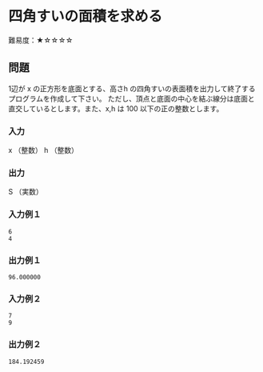 # 四角すいの面積を求める

難易度：★☆☆☆☆

## 問題

1辺が x の正方形を底面とする、高さh の四角すいの表面積を出力して終了するプログラムを作成して下さい。
ただし、頂点と底面の中心を結ぶ線分は底面と直交しているとします。また、x,h は 100 以下の正の整数とします。

### 入力

x （整数）
h （整数）

### 出力

S （実数）

### 入力例１

```
6
4
```

### 出力例１

```
96.000000
```

### 入力例２

```
7
9
```

### 出力例２

```
184.192459 
```